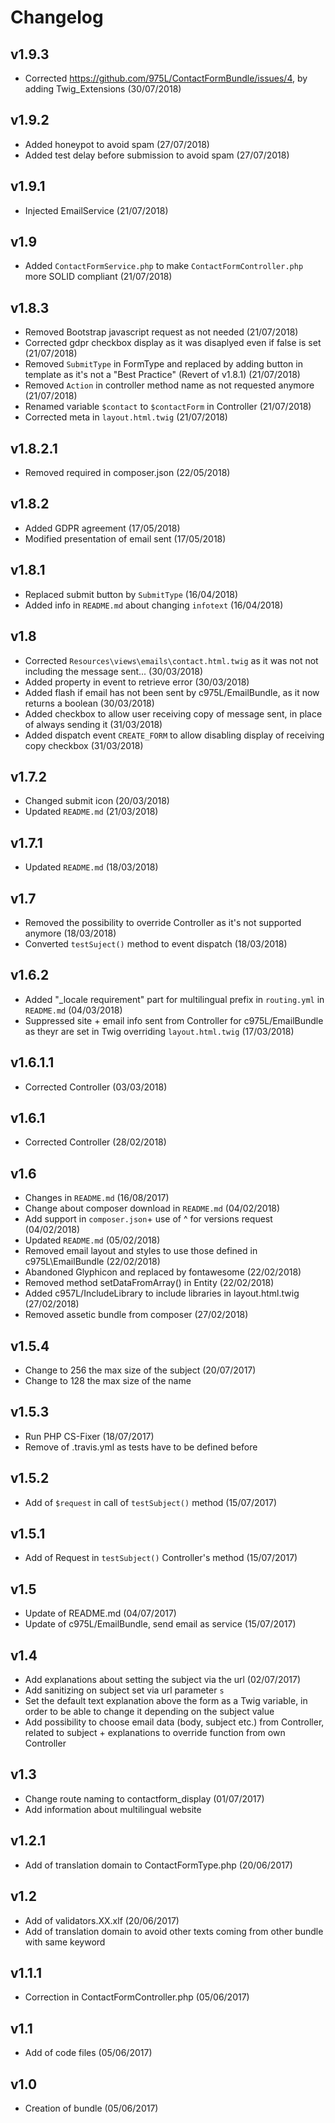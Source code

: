 # Changelog

v1.9.3
------
- Corrected https://github.com/975L/ContactFormBundle/issues/4, by adding Twig_Extensions (30/07/2018)

v1.9.2
------
- Added honeypot to avoid spam (27/07/2018)
- Added test delay before submission to avoid spam (27/07/2018)

v1.9.1
------
- Injected EmailService (21/07/2018)

v1.9
----
- Added `ContactFormService.php` to make `ContactFormController.php` more SOLID compliant (21/07/2018)

v1.8.3
------
- Removed Bootstrap javascript request as not needed (21/07/2018)
- Corrected gdpr checkbox display as it was disaplyed even if false is set (21/07/2018)
- Removed `SubmitType` in FormType and replaced by adding button in template as it's not a "Best Practice" (Revert of v1.8.1) (21/07/2018)
- Removed `Action` in controller method name as not requested anymore (21/07/2018)
- Renamed variable `$contact` to `$contactForm` in Controller (21/07/2018)
- Corrected meta in `layout.html.twig` (21/07/2018)

v1.8.2.1
--------
- Removed required in composer.json (22/05/2018)

v1.8.2
------
- Added GDPR agreement (17/05/2018)
- Modified presentation of email sent (17/05/2018)

v1.8.1
------
- Replaced submit button by `SubmitType` (16/04/2018)
- Added info in `README.md` about changing `infotext` (16/04/2018)

v1.8
----
- Corrected `Resources\views\emails\contact.html.twig` as it was not not including the message sent... (30/03/2018)
- Added property in event to retrieve error (30/03/2018)
- Added flash if email has not been sent by c975L/EmailBundle, as it now returns a boolean (30/03/2018)
- Added checkbox to allow user receiving copy of message sent, in place of always sending it (31/03/2018)
- Added dispatch event `CREATE_FORM` to allow disabling display of receiving copy checkbox (31/03/2018)

v1.7.2
------
- Changed submit icon (20/03/2018)
- Updated `README.md` (21/03/2018)

v1.7.1
------
- Updated `README.md` (18/03/2018)

v1.7
----
- Removed the possibility to override Controller as it's not supported anymore (18/03/2018)
- Converted `testSuject()` method to event dispatch (18/03/2018)

v1.6.2
------
- Added "_locale requirement" part for multilingual prefix in `routing.yml` in `README.md` (04/03/2018)
- Suppressed site + email info sent from Controller for c975L/EmailBundle as theyr are set in Twig overriding `layout.html.twig` (17/03/2018)

v1.6.1.1
--------
- Corrected Controller (03/03/2018)

v1.6.1
------
- Corrected Controller (28/02/2018)

v1.6
----
- Changes in `README.md` (16/08/2017)
- Change about composer download in `README.md` (04/02/2018)
- Add support in `composer.json`+ use of ^ for versions request (04/02/2018)
- Updated  `README.md` (05/02/2018)
- Removed email layout and styles to use those defined in c975L\EmailBundle (22/02/2018)
- Abandoned Glyphicon and replaced by fontawesome (22/02/2018)
- Removed method setDataFromArray() in Entity (22/02/2018)
- Added c957L/IncludeLibrary to include libraries in layout.html.twig (27/02/2018)
- Removed assetic bundle from composer (27/02/2018)

v1.5.4
------
- Change to 256 the max size of the subject (20/07/2017)
- Change to 128 the max size of the name

v1.5.3
------
- Run PHP CS-Fixer (18/07/2017)
- Remove of .travis.yml as tests have to be defined before

v1.5.2
------
- Add of `$request` in call of `testSubject()` method (15/07/2017)

v1.5.1
------
- Add of Request in `testSubject()` Controller's method (15/07/2017)

v1.5
----
- Update of README.md (04/07/2017)
- Update of c975L/EmailBundle, send email as service (15/07/2017)

v1.4
----
- Add explanations about setting the subject via the url (02/07/2017)
- Add sanitizing on subject set via url parameter `s`
- Set the default text explanation above the form as a Twig variable, in order to be able to change it depending on the subject value
- Add possibility to choose email data (body, subject etc.) from Controller, related to subject + explanations to override function from own Controller

v1.3
----
- Change route naming to contactform_display (01/07/2017)
- Add information about multilingual website

v1.2.1
------
- Add of translation domain to ContactFormType.php (20/06/2017)

v1.2
----
- Add of validators.XX.xlf (20/06/2017)
- Add of translation domain to avoid other texts coming from other bundle with same keyword

v1.1.1
------
- Correction in ContactFormController.php (05/06/2017)

v1.1
----
- Add of code files (05/06/2017)

v1.0
----
- Creation of bundle (05/06/2017)